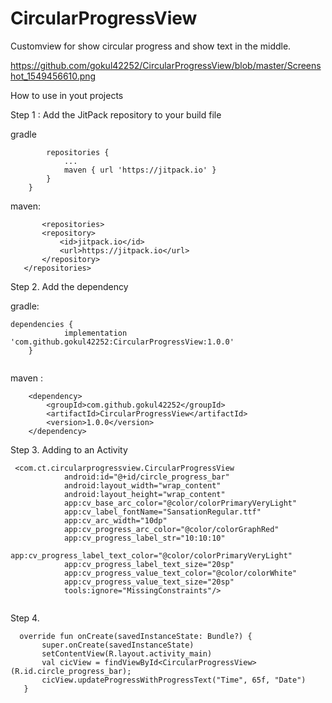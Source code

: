 # CircularProgressView
Customview for show circular progress and show text in the middle.

https://github.com/gokul42252/CircularProgressView/blob/master/Screenshot_1549456610.png

How to use in yout projects

Step 1 :  Add the JitPack repository to your build file

gradle 

```allprojects {
		repositories {
			...
			maven { url 'https://jitpack.io' }
		}
	}
  ```
  
  maven:
 
 ```
        <repositories>
		<repository>
		    <id>jitpack.io</id>
		    <url>https://jitpack.io</url>
		</repository>
	</repositories>
  ```
Step 2. Add the dependency

gradle:
```
dependencies {
	        implementation 'com.github.gokul42252:CircularProgressView:1.0.0'
	}
  
```
maven :
```
	<dependency>
	    <groupId>com.github.gokul42252</groupId>
	    <artifactId>CircularProgressView</artifactId>
	    <version>1.0.0</version>
	</dependency>
  ```
Step 3. Adding to an Activity
```
 <com.ct.circularprogressview.CircularProgressView
            android:id="@+id/circle_progress_bar"
            android:layout_width="wrap_content"
            android:layout_height="wrap_content"
            app:cv_base_arc_color="@color/colorPrimaryVeryLight"
            app:cv_label_fontName="SansationRegular.ttf"
            app:cv_arc_width="10dp"
            app:cv_progress_arc_color="@color/colorGraphRed"
            app:cv_progress_label_str="10:10:10"
            app:cv_progress_label_text_color="@color/colorPrimaryVeryLight"
            app:cv_progress_label_text_size="20sp"
            app:cv_progress_value_text_color="@color/colorWhite"
            app:cv_progress_value_text_size="20sp"
            tools:ignore="MissingConstraints"/>
         
   ```            
 Step 4. 
 ```
   override fun onCreate(savedInstanceState: Bundle?) {
        super.onCreate(savedInstanceState)
        setContentView(R.layout.activity_main)
        val cicView = findViewById<CircularProgressView>(R.id.circle_progress_bar);
        cicView.updateProgressWithProgressText("Time", 65f, "Date")
    }
```
    
    

